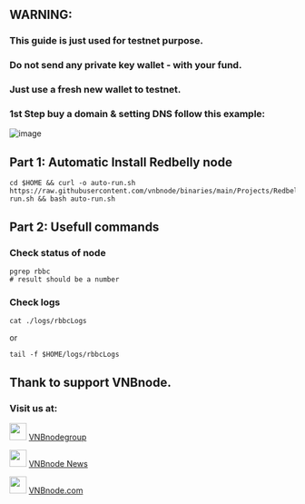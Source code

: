 ## WARNING:
### This guide is just used for testnet purpose.
### Do not send any private key wallet - with your fund.
### Just use a fresh new wallet to testnet.

### 1st Step buy a domain & setting DNS follow this example:
![image](https://github.com/vnbnode/VNBnode-Guides/assets/128967122/c71485f4-4dfc-4873-b390-ba48ca2f7045)

## Part 1: Automatic Install Redbelly node
```
cd $HOME && curl -o auto-run.sh https://raw.githubusercontent.com/vnbnode/binaries/main/Projects/Redbelly/auto-run.sh && bash auto-run.sh
```
## Part 2: Usefull commands
### Check status of node
```
pgrep rbbc
# result should be a number
```
### Check logs
```
cat ./logs/rbbcLogs
```
or
```
tail -f $HOME/logs/rbbcLogs
```

## Thank to support VNBnode.
### Visit us at:

<img src="https://user-images.githubusercontent.com/50621007/183283867-56b4d69f-bc6e-4939-b00a-72aa019d1aea.png" width="30"/> <a href="https://t.me/VNBnodegroup" target="_blank">VNBnodegroup</a>

<img src="https://user-images.githubusercontent.com/50621007/183283867-56b4d69f-bc6e-4939-b00a-72aa019d1aea.png" width="30"/> <a href="https://t.me/Vnbnode" target="_blank">VNBnode News</a>

<img src="https://github.com/vnbnode/binaries/blob/main/Logo/VNBnode.jpg" width="30"/> <a href="https://VNBnode.com" target="_blank">VNBnode.com</a>
